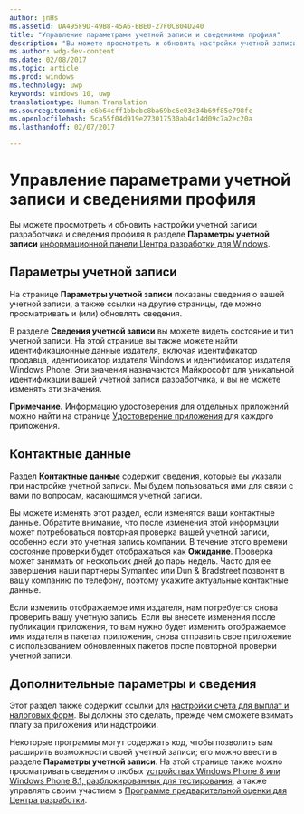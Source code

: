 ```yaml
---
author: jnHs
ms.assetid: DA495F9D-49B8-45A6-BBE0-27F0C804D240
title: "Управление параметрами учетной записи и сведениями профиля"
description: "Вы можете просмотреть и обновить настройки учетной записи разработчика и сведения профиля в разделе «Параметры учетной записи» универсальной информационной панели Центра разработки для Windows."
ms.author: wdg-dev-content
ms.date: 02/08/2017
ms.topic: article
ms.prod: windows
ms.technology: uwp
keywords: windows 10, uwp
translationtype: Human Translation
ms.sourcegitcommit: c6b64cff1bbebc8ba69bc6e03d34b69f85e798fc
ms.openlocfilehash: 5ca55f04d919e273017530ab4c14d09c7a2ec20a
ms.lasthandoff: 02/07/2017

---
```

# <a name="managing-your-account-settings-and-profile-info"></a>Управление параметрами учетной записи и сведениями профиля

Вы можете просмотреть и обновить настройки учетной записи разработчика и сведения профиля в разделе **Параметры учетной записи** [информационной панели Центра разработки для Windows](using-the-windows-dev-center-dashboard.md).

## <a name="account-settings"></a>Параметры учетной записи

На странице **Параметры учетной записи** показаны сведения о вашей учетной записи, а также ссылки на другие страницы, где можно просматривать и (или) обновлять сведения.

В разделе **Сведения учетной записи** вы можете видеть состояние и тип учетной записи. На этой странице вы также можете найти идентификационные данные издателя, включая идентификатор продавца, идентификатор издателя Windows и идентификатор издателя Windows Phone. Эти значения назначаются Майкрософт для уникальной идентификации вашей учетной записи разработчика, и вы не можете изменять эти значения.

**Примечание.** Информацию удостоверения для отдельных приложений можно найти на странице [Удостоверение приложения](view-app-identity-details.md) для каждого приложения.

## <a name="contact-info"></a>Контактные данные

Раздел **Контактные данные** содержит сведения, которые вы указали при настройке учетной записи. Мы будем пользоваться ими для связи с вами по вопросам, касающимся учетной записи.

Вы можете изменять этот раздел, если изменятся ваши контактные данные. Обратите внимание, что после изменения этой информации может потребоваться повторная проверка вашей учетной записи, особенно если это учетная запись компании. В течение этого времени состояние проверки будет отображаться как **Ожидание**. Проверка может занимать от нескольких дней до пары недель. Часто для ее завершения наши партнеры Symantec или Dun & Bradstreet позвонят в вашу компанию по телефону, поэтому укажите актуальные контактные данные.

Если изменить отображаемое имя издателя, нам потребуется снова проверить вашу учетную запись. Если вы внесете изменения после публикации приложения, то вам нужно будет изменить отображаемое имя издателя в пакетах приложения, снова отправить свое приложение с использованием обновленных пакетов после повторной проверки учетной записи.

## <a name="additional-settings-and-info"></a>Дополнительные параметры и сведения

Этот раздел также содержит ссылки для [настройки счета для выплат и налоговых форм](setting-up-your-payout-account-and-tax-forms.md). Вы должны это сделать, прежде чем сможете взимать плату за приложения или надстройки.

Некоторые программы могут содержать код, чтобы позволить вам расширить возможности своей учетной записи; его можно ввести в разделе **Параметры учетной записи**. На этой странице также можно просматривать сведения о любых [устройствах Windows Phone 8 или Windows Phone 8.1, разблокированных для тестирования](http://go.microsoft.com/fwlink/p/?LinkId=533897), а также управлять своим участием в [Программе предварительной оценки для Центра разработки](dev-center-insider-program.md).


